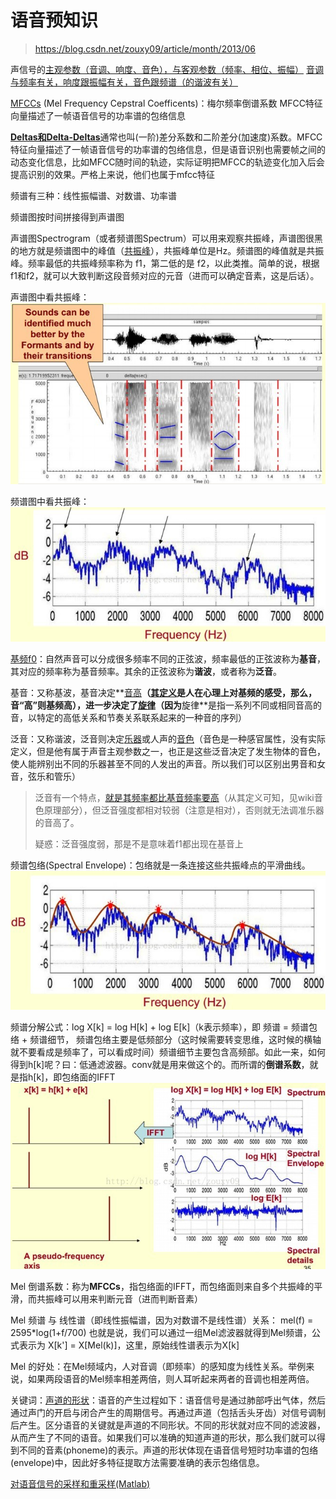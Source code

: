 # 语音预知识

> https://blog.csdn.net/zouxy09/article/month/2013/06

声信号的[主观参数（音调、响度、音色），与客观参数（频率、相位、振幅）](https://zhuanlan.zhihu.com/p/35370527)
[音调与频率有关，响度跟振幅有关，音色跟频谱（的谐波有关）](https://zhidao.baidu.com/question/1766492413819074660.html)

[MFCCs](https://blog.csdn.net/zouxy09/article/details/9156785) (Mel Frequency Cepstral Coefficents)：梅尔频率倒谱系数
MFCC特征向量描述了一帧语音信号的功率谱的包络信息

[**Deltas和Delta-Deltas**](http://fancyerii.github.io/books/mfcc/#deltas%E5%92%8Cdelta-deltas%E7%89%B9%E5%BE%81)通常也叫(一阶)差分系数和二阶差分(加速度)系数。MFCC特征向量描述了一帧语音信号的功率谱的包络信息，但是语音识别也需要帧之间的动态变化信息，比如MFCC随时间的轨迹，实际证明把MFCC的轨迹变化加入后会提高识别的效果。严格上来说，他们也属于mfcc特征

频谱有三种：线性振幅谱、对数谱、功率谱

频谱图按时间拼接得到声谱图

声谱图Spectrogram（或者频谱图Spectrum）可以用来观察共振峰，声谱图很黑的地方就是频谱图中的峰值（[共振峰](https://zh.wikipedia.org/wiki/%E5%85%B1%E6%8C%AF%E5%B3%B0)），共振峰单位是Hz。频谱图的峰值就是共振峰。频率最低的共振峰频率称为 f1，第二低的是 f2，以此类推。简单的说，根据f1和f2，就可以大致判断这段音频对应的元音（进而可以确定音素，这是后话）。

声谱图中看共振峰：
![SpectrogramFormants](SpectrogramFormants.jpeg)

频谱图中看共振峰：
![SpectrumFormants](spectrumFormants.jpeg)



[基频f0](https://zh.wikipedia.org/wiki/%E5%9F%BA%E6%9C%AC%E9%A0%BB%E7%8E%87)：自然声音可以分成很多频率不同的正弦波，频率最低的正弦波称为**基音**，其对应的频率称为基音频率。其余的正弦波称为**谐波**，或者称为**泛音**。

基音：又称基波，基音决定**[音高](https://baike.baidu.com/item/%E9%9F%B3%E9%AB%98)**（[其定义](https://zh.wikipedia.org/zh/%E9%9F%B3%E9%AB%98)是人在心理上对基频的感受，那么，音“高”则基频高），进一步决定了[旋律](https://zh.wikipedia.org/wiki/%E6%97%8B%E5%BE%8B)（因为**旋律**是指一系列不同或相同音高的音，以特定的高低关系和节奏关系联系起来的一种音的序列）

泛音：又称谐波，泛音则决定[乐器](https://zh.wikipedia.org/wiki/乐器)或人声的[音色](https://zh.wikipedia.org/wiki/音色)（音色是一种感官属性，没有实际定义，但是他有属于声音主观参数之一，也正是这些泛音决定了发生物体的音色，使人能辨别出不同的乐器甚至不同的人发出的声音。所以我们可以区别出男音和女音，弦乐和管乐）
> 泛音有一个特点，[就是其频率都比基音频率要高](https://zh.wikipedia.org/wiki/%E9%9F%B3%E8%89%B2)（从其定义可知，见wiki音色原理部分），但泛音强度都相对较弱（注意是相对），否则就无法调准乐器的音高了。
>
> 疑惑：泛音强度弱，那是不是意味着f1都出现在基音上



频谱包络(Spectral Envelope)：包络就是一条连接这些共振峰点的平滑曲线。
![spectralEnvelope](spectralEnvelope.jpeg)



频谱分解公式：log X[k] = log H[k] + log E[k]（k表示频率），即 频谱 = 频谱包络 + 频谱细节，
频谱包络主要是低频部分（这时候需要转变思维，这时候的横轴就不要看成是频率了，可以看成时间）频谱细节主要包含高频部。如此一来，如何得到h[k]呢？曰：低通滤波器。conv就是用来做这个的。而所谓的**倒谱系数**，就是指h[k]，即包络面的IFFT
![spectrogramEquation](spectrogramEquation.jpeg)



Mel 倒谱系数：称为**MFCCs**，指包络面的IFFT，而包络面则来自多个共振峰的平滑，而共振峰可以用来判断元音（进而判断音素）

Mel 频谱 与 线性谱（即线性振幅谱，因为对数谱不是线性谱）关系：
mel(f) = 2595\*log(1+f/700)
也就是说，我们可以通过一组Mel滤波器就得到Mel频谱，公式表示为
X[k'] = X[Mel(k)]，这里，原始线性谱表示为X[k]

Mel 的好处：在Mel频域内，人对音调（即频率）的感知度为线性关系。举例来说，如果两段语音的Mel频率相差两倍，则人耳听起来两者的音调也相差两倍。

关键词：[声道的形状](http://fancyerii.github.io/books/mfcc/#deltas%E5%92%8Cdelta-deltas%E7%89%B9%E5%BE%81)：语音的产生过程如下：语音信号是通过肺部呼出气体，然后通过声门的开启与闭合产生的周期信号。再通过声道（包括舌头牙齿）对信号调制后产生。区分语音的关键就是声道的不同形状。不同的形状就对应不同的滤波器，从而产生了不同的语音。如果我们可以准确的知道声道的形状，那么我们就可以得到不同的音素(phoneme)的表示。声道的形状体现在语音信号短时功率谱的包络(envelope)中，因此好多特征提取方法需要准确的表示包络信息。


[对语音信号的采样和重采样(Matlab)](https://zhuanlan.zhihu.com/p/31917473)

